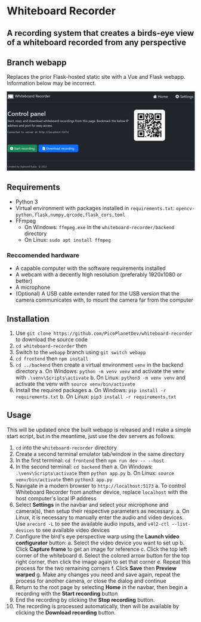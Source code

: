 # Whiteboard Recorder

## A recording system that creates a birds-eye view of a whiteboard recorded from any perspective

## Branch webapp

Replaces the prior Flask-hosted static site with a Vue and Flask webapp. Information below may be incorrect.

![Screenshot of the homepage of Whiteboard Recorder](https://raw.githubusercontent.com/PicoPlanetDev/whiteboard-recorder/webapp/screenshots/homepage.png)

## Requirements

- Python 3
- Virtual environment with packages installed in `requirements.txt`: `opencv-python,flask,numpy,qrcode,flask_cors,toml`
- FFmpeg
  - On Windows: `ffmpeg.exe` in the `whiteboard-recorder/backend` directory
  - On Linux: `sudo apt install ffmpeg`

### Reccomended hardware

- A capable computer with the software requirements installed
- A webcam with a decently high resolution (preferably 1920x1080 or better)
- A microphone
- (Optional) A USB cable extender rated for the USB version that the camera communicates with, to mount the camera far from the computer

## Installation

1. Use `git clone https://github.com/PicoPlanetDev/whiteboard-recorder` to download the source code
2. `cd whiteboard-recorder` then
3. Switch to the `webapp` branch using `git switch webapp`
4. `cd frontend` then `npm install`
5. `cd ../backend` then create a virtual environment `venv` in the backend directory
   a. On Windows: `python -m venv venv` and activate the venv with `.\venv\Scripts\activate`
   b. On Linux: `python3 -m venv venv` and activate the venv with `source venv/bin/activate`
6. Install the required packages
  a. On Windows: `pip install -r requirements.txt`
  b. On Linux: `pip3 install -r requirements.txt`

## Usage

This will be updated once the built webapp is released and I make a simple start script, but in the meantime, just use the dev servers as follows:

1. `cd` into the `whiteboard-recorder` directory
2. Create a second terminal emulator tab/window in the same directory
3. In the first terminal: `cd frontend` then `npm run dev -- --host`
4. In the second terminal: `cd backend` then
  a. On Windows: `.\venv\Scripts\activate` then `python app.py`
  b. On Linux: `source venv/bin/activate` then `python3 app.py`
5. Navigate in a modern browser to `http://localhost:5173`
  a. To control Whiteboard Recorder from another device, replace `localhost` with the host computer's local IP address
6. Select **Settings** in the navbar and select your microphone and camera(s), then setup their respective parameters as necessary.
  a. On Linux, it is necessary to manually enter the audio and video devices. Use `arecord -L` to see the available audio inputs, and `v4l2-ctl --list-devices` to see available video devices
7. Configure the bird's eye perspective warp using the **Launch video configurator** button:
  a. Select the video device you want to set up
  b. Click **Capture frame** to get an image for reference
  c. Click the top left corner of the whiteboard
  d. Select the colored arrow button for the top right corner, then click the image again to set that corner
  e. Repeat this process for the two remaining corners
  f. Click **Save** then **Preview warped**
  g. Make any changes you need and save again, repeat the process for another camera, or close the dialog and continue
8. Return to the root page by selecting **Home** in the navbar, then begin a recording with the **Start recording** button
9. End the recording by clicking the **Stop recording** button.
10. The recording is processed automatically, then will be available by clicking the **Download recording** button.
